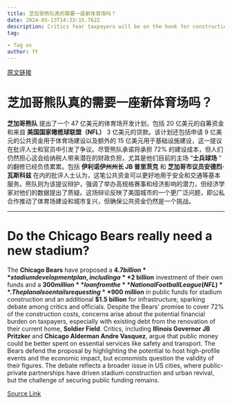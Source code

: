 ```yaml
---
title: 芝加哥熊队真的需要一座新体育场吗？
date: 2024-05-13T14:33:15.762Z
description: Critics fear taxpayers will be on the hook for construction of infrastructure needed for football team’s proposal
tag: 

- Tag us
author: ft
---
```


[原文链接](https://ft.com/content/6edfbc55-650d-4cdf-833b-6f402331fb75)

# 芝加哥熊队真的需要一座新体育场吗？

**芝加哥熊队** 提出了一个 47 亿美元的体育场开发计划，包括 20 亿美元的自筹资金和来自 **美国国家橄榄球联盟（NFL）** 3 亿美元的贷款。该计划还包括申请 9 亿美元的公共资金用于体育场建设以及额外的 15 亿美元用于基础设施建设，这一提议在批评人士和官员中引发了争议。尽管熊队承诺将承担 72% 的建设成本，但人们仍然担心这会给纳税人带来潜在的财政负担，尤其是他们目前的主场 “**士兵球场** ” 的翻修已经负债累累。包括 **伊利诺伊州州长 JB 普里茨克** 和 **芝加哥市议员安德烈·瓦斯科兹** 在内的批评人士认为，这笔公共资金可以更好地用于安全和交通等基本服务。熊队则为该提议辩护，强调了举办高规格赛事和经济影响的潜力，但经济学家对他们的数据提出了质疑。这场辩论反映了美国城市的一个更广泛问题，即公私合作推动了体育场建设和城市复兴，但确保公共资金仍然是一个挑战。

---

# Do the Chicago Bears really need a new stadium?

The **Chicago Bears** have proposed a **$4.7 billion** stadium development plan, including a **$2 billion** investment of their own funds and a **$300 million** loan from the **National Football League (NFL)**. The plan also entails requesting **$900 million** in public funds for stadium construction and an additional **$1.5 billion** for infrastructure, sparking debate among critics and officials. Despite the Bears' promise to cover 72% of the construction costs, concerns arise about the potential financial burden on taxpayers, especially with existing debt from the renovation of their current home, **Soldier Field**. Critics, including **Illinois Governor JB Pritzker** and **Chicago Alderman Andre Vasquez**, argue that public money could be better spent on essential services like safety and transport. The Bears defend the proposal by highlighting the potential to host high-profile events and the economic impact, but economists question the validity of their figures. The debate reflects a broader issue in US cities, where public-private partnerships have driven stadium construction and urban revival, but the challenge of securing public funding remains.

[Source Link](https://ft.com/content/6edfbc55-650d-4cdf-833b-6f402331fb75)

